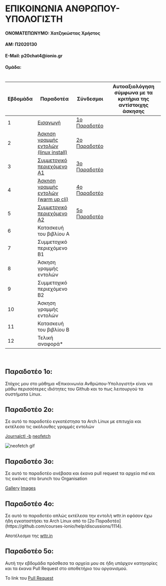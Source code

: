 <h1>ΕΠΙΚΟΙΝΩΝΙΑ ΑΝΘΡΩΠΟΥ-ΥΠΟΛΟΓΙΣΤΗ</h1>
<h4>ΟΝΟΜΑΤΕΠΩΝΥΜΟ: Χατζηκώστας Χρήστος</h4>
<h4>ΑΜ: Π2020130</h4>
<h4>E-Mail: p20chat4@ionio.gr</h4>
<h4>Ομάδα:  </h4>


#

| Εβδομάδα | Παραδοτέα | Σύνδεσμοι | Αυτοαξιολόγηση σύμφωνα με τα κριτήρια της αντίστοιχης άσκησης |
| --- | --- | --- | --- |
| 1 | [Εισαγωγή](https://github.com/ChrisPaok4/hci/tree/2020130/projects/2020130#%CF%80%CE%B1%CF%81%CE%B1%CE%B4%CE%BF%CF%84%CE%AD%CE%BF-1%CE%BF) | [1ο Παραδοτέο](https://github.com/courses-ionio/help/discussions/929) | |
| 2 | [Άσκηση γραμμής εντολών (linux install)](https://github.com/ChrisPaok4/hci/tree/2020130/projects/2020130#%CF%80%CE%B1%CF%81%CE%B1%CE%B4%CE%BF%CF%84%CE%AD%CE%BF-2%CE%BF) | [2ο Παραδοτέο](https://github.com/courses-ionio/help/discussions/1114) | |
| 3 | [Συμμετοχικό περιεχόμενο A1](https://github.com/ChrisPaok4/hci/tree/2020130/projects/2020130#%CF%80%CE%B1%CF%81%CE%B1%CE%B4%CE%BF%CF%84%CE%AD%CE%BF-3%CE%BF) | [3ο Παραδοτέο](https://github.com/courses-ionio/help/discussions/1363) | |
| 4 | [Άσκηση γραμμής εντολών (warm up cli)](https://github.com/ChrisPaok4/hci/tree/2020130/projects/2020130#%CF%80%CE%B1%CF%81%CE%B1%CE%B4%CE%BF%CF%84%CE%AD%CE%BF-4%CE%BF) | [4ο Παραδοτέο](https://github.com/courses-ionio/help/discussions/1368)| |
| 5 | [Συμμετοχικό περιεχόμενο A2](https://github.com/ChrisPaok4/hci/blob/2020130/projects/2020130/README.md#%CF%80%CE%B1%CF%81%CE%B1%CE%B4%CE%BF%CF%84%CE%AD%CE%BF-5%CE%BF) | [5ο Παραδοτέο](https://github.com/courses-ionio/help/discussions/1500) | |
| 6 | Κατασκευή του βιβλίου Α | | |
| 7 | Συμμετοχικό περιεχόμενο B1 | | |
| 8 | Άσκηση γραμμής εντολών | | |
| 9 | Συμμετοχικό περιεχόμενο B2 | | |
| 10 | Άσκηση γραμμής εντολών | | |
| 11 | Κατασκευή του βιβλίου Β | | |
| 12 | Τελική αναφορά* | | |

<br>
<h2>Παραδοτέο 1ο:</h2> 
Στόχος μου στο μάθημα «Επικοινωνία Ανθρώπου-Υπολογιστή» είναι να μάθω περισσότερες ιδιότητες του Github και το πως λειτουργού τα συστήματα Linux.
<br>
<h2>Παραδοτέο 2ο:</h2> 
Σε αυτό το παραδοτέο εγκατέστησα τα Arch Linux με επιτυχία και εκτέλεσα τις ακόλουθες γραμμές εντολών

[Journalctl -b](https://asciinema.org/a/529033)
[neofetch](https://asciinema.org/a/529138)
<!-- Images -->
![neofetch gif](https://asciinema.org/a/529138)
<br>
<h2>Παραδοτέο 3ο:</h2>
Σε αυτό το παραδοτέο ανέβασα και έκανα pull request τα αρχεία md και τις εικόνες στο brunch του Organisation

[Gallery](https://github.com/WhatColorIsYourBugatti/_gallery/pull/7/files)
[Images](https://github.com/WhatColorIsYourBugatti/images/pull/9/files)
<br>
<h2>Παραδοτέο 4ο:</h2>
Σε αυτό το παραδοτέο απλώς εκτέλεσα την εντολή wttr.in εφόσον έχω ήδη εγκαταστήσει τα Arch Linux από το [2ο Παραδοτέο](https://github.com/courses-ionio/help/discussions/1114).

Αποτέλεσμα της [wttr.in](https://asciinema.org/a/533564)

<h2>Παραδοτέο 5ο:</h2>
Αυτή την εβδομάδα πρόσθεσα τα αρχεία μου σε ήδη υπάρχον κατηγορίες και τα έκανα Pull Request στο αποθετήριο του οργανισμού.

Το link του [Pull Request](https://github.com/WhatColorIsYourBugatti/site/pull/5/files)
